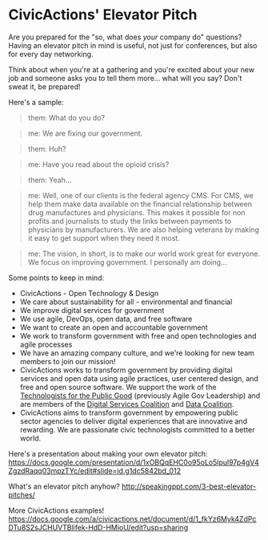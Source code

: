 # CivicActions' Elevator Pitch

Are you prepared for the "so, what does _your_ company do" questions? Having an elevator pitch in mind is useful, not just for conferences, but also for every day networking.

Think about when you're at a gathering and you're excited about your new job and someone asks you to tell them more... what will you say? Don't sweat it, be prepared!

Here's a sample:

> them: What do you do?

> me: We are fixing our government.

> them: Huh?

> me: Have you read about the opioid crisis?

> them: Yeah...

> me: Well, one of our clients is the federal agency CMS. For CMS, we help them make data available on the financial relationship between drug manufactures and physicians. This makes it possible for non profits and journalists to study the links between payments to physicians by manufacturers. We are also helping veterans by making it easy to get support when they need it most.

> me: The vision, in short, is to make our world work great for everyone. We focus on improving government. I personally am doing...

Some points to keep in mind:

-   CivicActions - Open Technology & Design
-   We care about sustainability for all - environmental and financial
-   We improve digital services for government
-   We use agile, DevOps, open data, and free software
-   We want to create an open and accountable government
-   We work to transform government with free and open technologies and agile processes
-   We have an amazing company culture, and we're looking for new team members to join our mission!
-   CivicActions works to transform government by providing digital services and open data using agile practices, user centered design, and free and open source software. We support the work of the [Technologists for the Public Good](https://www.publicgood.tech/) (previously Agile Gov Leadership) and are members of the [Digital Services Coalition](https://digitalservicescoalition.org/) and [Data Coalition](https://www.datacoalition.org/).
-   CivicActions aims to transform government by empowering public sector agencies to deliver digital experiences that are innovative and rewarding. We are passionate civic technologists committed to a better world.

Here's a presentation about making your own elevator pitch: <https://docs.google.com/presentation/d/1xOBQqEHC0o95oLo5lpul97p4gV4ZgzdRaqq03mpzTYc/edit#slide=id.g1dc5842bd_012>

What's an elevator pitch anyhow? <http://speakingppt.com/3-best-elevator-pitches/>

More CivicActions examples! <https://docs.google.com/a/civicactions.net/document/d/1_fkYz6Myk4ZdPcDTu8S2sJCHUVTBlifek-HdD-HMioU/edit?usp=sharing>
